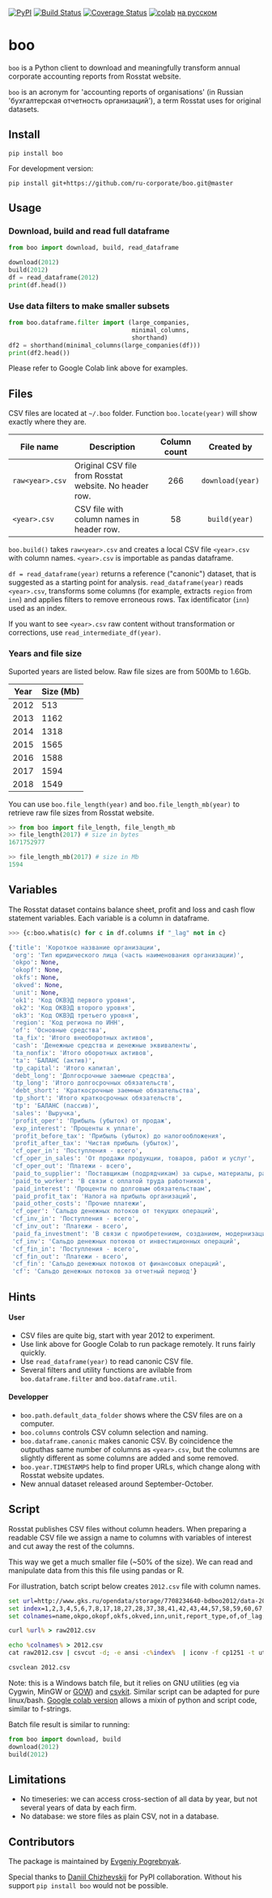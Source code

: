 [![PyPI](https://img.shields.io/pypi/v/boo.svg)](https://pypi.python.org/pypi/boo/#history)
[![Build Status](https://travis-ci.com/ru-corporate/boo.svg?branch=master)](https://travis-ci.com/ru-corporate/boo)
[![Coverage Status](https://coveralls.io/repos/github/ru-corporate/boo/badge.svg?branch=master&service=github)](https://coveralls.io/github/ru-corporate/boo?branch=master)
[![colab](https://img.shields.io/badge/colab-launch-blue.svg)](https://colab.research.google.com/drive/11g70BD78BnM6PqVrT4uZ27zrNBQ2ae3s#scrollTo=YD-la400CQyT)
[на русском](README.ru.md)


# boo

`boo` is a Python client to download and meaningfully transform annual corporate accounting reports from Rosstat website. 

`boo` is an acronym for 'accounting reports of organisations' (in Russian 'бухгалтерская отчетность организаций'),
a term Rosstat uses for original datasets.


## Install

```
pip install boo
```

For development version:

```
pip install git+https://github.com/ru-corporate/boo.git@master
```

## Usage

### Download, build and read full dataframe

```python
from boo import download, build, read_dataframe

download(2012)
build(2012)
df = read_dataframe(2012)
print(df.head())
```

### Use data filters to make smaller subsets

```python
from boo.dataframe.filter import (large_companies, 
                                  minimal_columns, 
                                  shorthand)
df2 = shorthand(minimal_columns(large_companies(df)))
print(df2.head())
```

Please refer to Google Colab link above for examples.


## Files

CSV files are located at `~/.boo` folder. Function `boo.locate(year)` will show exactly where they are.


File name     | Description  | Column count |  Created by 
--------------|--------------|:------------:|:------------:
`raw<year>.csv` | Original CSV file from Rosstat website. No header row.    | 266 | `download(year)`
`<year>.csv` | CSV file with column names in header row.  | 58 | `build(year)`

`boo.build()` takes `raw<year>.csv` and creates a local CSV file `<year>.csv` with column names.  `<year>.csv` is importable as pandas dataframe. 

`df = read_dataframe(year)` returns a reference ("canonic") dataset, that is suggested as a starting point for analysis. 
`read_dataframe(year)` reads `<year>.csv`, transforms some columns (for example, extracts `region` from `inn`) and applies filters to remove erroneous rows. Tax identificator (`inn`) used as an index.

If you want to see `<year>.csv` raw content without transformation or corrections, use `read_intermediate_df(year)`. 

### Years and file size

Suported years are listed below. Raw file sizes are from 500Mb to 1.6Gb. 

|   Year |   Size (Mb) |
|--------|-------------|
|   2012 |         513 |
|   2013 |        1162 |
|   2014 |        1318 |
|   2015 |        1565 |
|   2016 |        1588 |
|   2017 |        1594 |
|   2018 |        1549 |

You can use `boo.file_length(year)` and `boo.file_length_mb(year)` to retrieve raw file sizes from Rosstat website. 

```python
>> from boo import file_length, file_length_mb
>> file_length(2017) # size in bytes
1671752977

>> file_length_mb(2017) # size in Mb
1594
```

## Variables

The Rosstat dataset contains balance sheet, profit and loss and cash flow statement variables. Each variable is a column in dataframe. 

```python
>>> {c:boo.whatis(c) for c in df.columns if "_lag" not in c}

{'title': 'Короткое название организации',
 'org': 'Тип юридического лица (часть наименования организации)',
 'okpo': None,
 'okopf': None,
 'okfs': None,
 'okved': None,
 'unit': None,
 'ok1': 'Код ОКВЭД первого уровня',
 'ok2': 'Код ОКВЭД второго уровня',
 'ok3': 'Код ОКВЭД третьего уровня',
 'region': 'Код региона по ИНН',
 'of': 'Основные средства',
 'ta_fix': 'Итого внеоборотных активов',
 'cash': 'Денежные средства и денежные эквиваленты',
 'ta_nonfix': 'Итого оборотных активов',
 'ta': 'БАЛАНС (актив)',
 'tp_capital': 'Итого капитал',
 'debt_long': 'Долгосрочные заемные средства',
 'tp_long': 'Итого долгосрочных обязательств',
 'debt_short': 'Краткосрочные заемные обязательства',
 'tp_short': 'Итого краткосрочных обязательств',
 'tp': 'БАЛАНС (пассив)',
 'sales': 'Выручка',
 'profit_oper': 'Прибыль (убыток) от продаж',
 'exp_interest': 'Проценты к уплате',
 'profit_before_tax': 'Прибыль (убыток) до налогообложения',
 'profit_after_tax': 'Чистая прибыль (убыток)',
 'cf_oper_in': 'Поступления - всего',
 'cf_oper_in_sales': 'От продажи продукции, товаров, работ и услуг',
 'cf_oper_out': 'Платежи - всего',
 'paid_to_supplier': 'Поставщикам (подрядчикам) за сырье, материалы, работы, услуги',
 'paid_to_worker': 'В связи с оплатой труда работников',
 'paid_interest': 'Проценты по долговым обязательствам',
 'paid_profit_tax': 'Налога на прибыль организаций',
 'paid_other_costs': 'Прочие платежи',
 'cf_oper': 'Сальдо денежных потоков от текущих операций',
 'cf_inv_in': 'Поступления - всего',
 'cf_inv_out': 'Платежи - всего',
 'paid_fa_investment': 'В связи с приобретением, созданием, модернизацией, реконструкцией и подготовкой к использованию внеоборотны активов',
 'cf_inv': 'Сальдо денежных потоков от инвестиционных операций',
 'cf_fin_in': 'Поступления - всего',
 'cf_fin_out': 'Платежи - всего',
 'cf_fin': 'Сальдо денежных потоков от финансовых операций',
 'cf': 'Сальдо денежных потоков за отчетный период'}
```

## Hints

#### User

- CSV files are quite big, start with year 2012 to experiment.
- Use link above for Google Colab to run package remotely. It runs fairly quickly.
- Use `read_dataframe(year)` to read canonic CSV file. 
- Several filters and utility functions are avilable from `boo.dataframe.filter` and `boo.dataframe.util`.

#### Developper

- `boo.path.default_data_folder` shows where the CSV files are on a computer.
- `boo.columns` controls CSV column selection and naming.
- `boo.dataframe.canonic` makes canonic CSV. By coincidence the outputhas same number of columns as `<year>.csv`, but the columns are slightly different as some columns are added and some removed.
- `boo.year.TIMESTAMPS` help to find proper URLs, which change along with Rosstat website updates. 
- New annual dataset released around September-October.

## Script

Rosstat publishes CSV files without column headers. 
When preparing a readable CSV file we assign a name to columns
with variables of interest and cut away the rest of the columns. 

This way we get a much smaller file (~50% of the size). We can read 
and manipulate data from this this file using pandas or R. 

For illustration, batch script below creates `2012.csv` file with column names.

```bat
set url=http://www.gks.ru/opendata/storage/7708234640-bdboo2012/data-20190329t000000-structure-20121231t000000.csv
set index=1,2,3,4,5,6,7,8,17,18,27,28,37,38,41,42,43,44,57,58,59,60,67,68,69,70,79,80,81,82,83,84,93,94,99,100,105,106,117,118,204,205,209,210,211,212,213,214,215,216,222,223,228,229,235,240,241,266 
set colnames=name,okpo,okopf,okfs,okved,inn,unit,report_type,of,of_lag,ta_fix,ta_fix_lag,cash,cash_lag,ta_nonfix,ta_nonfix_lag,ta,ta_lag,tp_capital,tp_capital_lag,debt_long,debt_long_lag,tp_long,tp_long_lag,debt_short,debt_short_lag,tp_short,tp_short_lag,tp,tp_lag,sales,sales_lag,profit_oper,profit_oper_lag,exp_interest,exp_interest_lag,profit_before_tax,profit_before_tax_lag,profit_after_tax,profit_after_tax_lag,cf_oper_in,cf_oper_in_sales,cf_oper_out,paid_to_supplier,paid_to_worker,paid_interest,paid_profit_tax,paid_other_costs,cf_oper,cf_inv_in,cf_inv_out,paid_fa_investment,cf_inv,cf_fin_in,cf_fin_out,cf_fin,cf,date_published

curl %url% > raw2012.csv

echo %colnames% > 2012.csv
cat raw2012.csv | csvcut -d; -e ansi -c%index%  | iconv -f cp1251 -t utf-8 >> 2012.csv

csvclean 2012.csv
```

Note: this is a Windows batch file, but it relies on GNU utilities (eg via Cygwin, MinGW or [GOW](https://github.com/bmatzelle/gow/wiki)) and [csvkit](https://csvkit.readthedocs.io/en/latest/). Similar script can be adapted for pure linux/bash. [Google colab version](https://colab.research.google.com/drive/1FtwoYfBxzDjGyeQ-BPvcDa6k27DpzuVW) allows a mixin of python and script code, similar to f-strings.

Batch file result is similar to running: 

```python 
from boo import download, build
download(2012)
build(2012)
```

## Limitations

- No timeseries: we can access cross-section of all data by year, but not several years of data by each firm. 
- No database: we store files as plain CSV, not in a database.

## Contributors

The package is maintained by [Evgeniy Pogrebnyak](https://github.com/epogrebnyak).

Special thanks to [Daniil Chizhevskij](https://daniilchizhevskij.ml/) for PyPI collaboration. Without his support `pip install boo` would not be possible.
